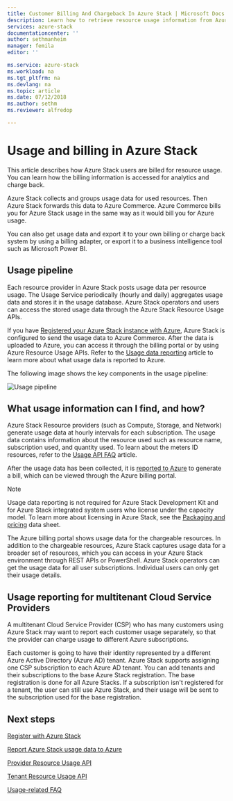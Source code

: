 ```yaml
---
title: Customer Billing And Chargeback In Azure Stack | Microsoft Docs
description: Learn how to retrieve resource usage information from Azure Stack.
services: azure-stack
documentationcenter: ''
author: sethmanheim
manager: femila
editor: ''

ms.service: azure-stack
ms.workload: na
ms.tgt_pltfrm: na
ms.devlang: na
ms.topic: article
ms.date: 07/12/2018
ms.author: sethm
ms.reviewer: alfredop

---
```

# Usage and billing in Azure Stack

This article describes how Azure Stack users are billed for resource usage. You can learn how the billing information is accessed for analytics and charge back.

Azure Stack collects and groups usage data for used resources. Then Azure Stack forwards this data to Azure Commerce. Azure Commerce bills you for Azure Stack usage in the same way as it would bill you for Azure usage.

You can also get usage data and export it to your own billing or charge back system by using a billing adapter, or export it to a business intelligence tool such as Microsoft Power BI.


## Usage pipeline

Each resource provider in Azure Stack posts usage data per resource usage. The Usage Service periodically (hourly and daily) aggregates usage data and stores it in the usage database. Azure Stack operators and users can access the stored usage data through the Azure Stack Resource Usage APIs. 

If you have [Registered your Azure Stack instance with Azure](azure-stack-register.md), Azure Stack is configured to send the usage data to Azure Commerce. After the data is uploaded to Azure, you can access it through the billing portal or by using Azure Resource Usage APIs. Refer to the [Usage data reporting](azure-stack-usage-reporting.md)  article to learn more about what usage data is reported to Azure.  

The following image shows the key components in the usage pipeline: 

![Usage pipeline](media\azure-stack-billing-and-chargeback\usagepipeline.png)

## What usage information can I find, and how?

Azure Stack Resource providers (such as Compute, Storage, and Network) generate usage data at hourly intervals for each subscription. The usage data contains information about the resource used such as resource name, subscription used, and quantity used. To learn about the meters ID resources, refer to the [Usage API FAQ](azure-stack-usage-related-faq.md) article.

After the usage data has been collected, it is [reported to Azure](azure-stack-usage-reporting.md) to generate a bill, which can be viewed through the Azure billing portal. 

> [!NOTE]  
> Usage data reporting is not required for Azure Stack Development Kit and for Azure Stack integrated system users who license under the capacity model. To learn more about licensing in Azure Stack, see the [Packaging and pricing](https://azure.microsoft.com/mediahandler/files/resourcefiles/5bc3f30c-cd57-4513-989e-056325eb95e1/Azure-Stack-packaging-and-pricing-datasheet.pdf) data sheet.

The Azure billing portal shows usage data for the chargeable resources. In addition to the chargeable resources, Azure Stack captures usage data for a broader set of resources, which you can access in your Azure Stack environment through REST APIs or PowerShell. Azure Stack operators can get the usage data for all user subscriptions. Individual users can only get their usage details. 

## Usage reporting for multitenant Cloud Service Providers

A multitenant Cloud Service Provider (CSP) who has many customers using Azure Stack may want to report each customer usage separately, so that the provider can charge usage to different Azure subscriptions. 

Each customer is going to have their identity represented by a different Azure Active Directory (Azure AD) tenant. Azure Stack supports assigning one CSP subscription to each Azure AD tenant. You can add tenants and their subscriptions to the base Azure Stack registration. The base registration is done for all Azure Stacks. If a subscription isn't registered for a tenant, the user can still use Azure Stack, and their usage will be sent to the subscription used for the base registration. 


## Next steps

[Register with Azure Stack](azure-stack-registration.md)

[Report Azure Stack usage data to Azure](azure-stack-usage-reporting.md)

[Provider Resource Usage API](azure-stack-provider-resource-api.md)

[Tenant Resource Usage API](azure-stack-tenant-resource-usage-api.md)

[Usage-related FAQ](azure-stack-usage-related-faq.md)
